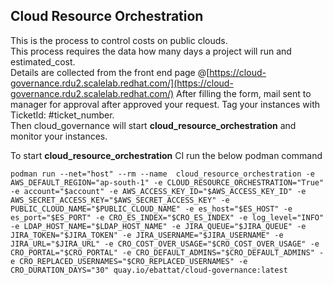## Cloud Resource Orchestration

This is the process to control costs on public clouds. \
This process requires the data how many days a project will run and estimated_cost. \
Details are collected from the front end page @[https://cloud-governance.rdu2.scalelab.redhat.com/](https://cloud-governance.rdu2.scalelab.redhat.com/)
After filling the form, mail sent to manager for approval after approved your request.
Tag your instances with TicketId: #ticket_number. \
Then cloud_governance will start **cloud_resource_orchestration** and monitor your instances.

To start **cloud_resource_orchestration** CI run the below podman command 

```commandline
podman run --net="host" --rm --name  cloud_resource_orchestration -e AWS_DEFAULT_REGION="ap-south-1" -e CLOUD_RESOURCE_ORCHESTRATION="True" -e account="$account" -e AWS_ACCESS_KEY_ID="$AWS_ACCESS_KEY_ID" -e AWS_SECRET_ACCESS_KEY="$AWS_SECRET_ACCESS_KEY" -e PUBLIC_CLOUD_NAME="$PUBLIC_CLOUD_NAME" -e es_host="$ES_HOST" -e es_port="$ES_PORT" -e CRO_ES_INDEX="$CRO_ES_INDEX" -e log_level="INFO" -e LDAP_HOST_NAME="$LDAP_HOST_NAME" -e JIRA_QUEUE="$JIRA_QUEUE" -e JIRA_TOKEN="$JIRA_TOKEN" -e JIRA_USERNAME="$JIRA_USERNAME" -e JIRA_URL="$JIRA_URL" -e CRO_COST_OVER_USAGE="$CRO_COST_OVER_USAGE" -e CRO_PORTAL="$CRO_PORTAL" -e CRO_DEFAULT_ADMINS="$CRO_DEFAULT_ADMINS" -e CRO_REPLACED_USERNAMES="$CRO_REPLACED_USERNAMES" -e CRO_DURATION_DAYS="30" quay.io/ebattat/cloud-governance:latest
```